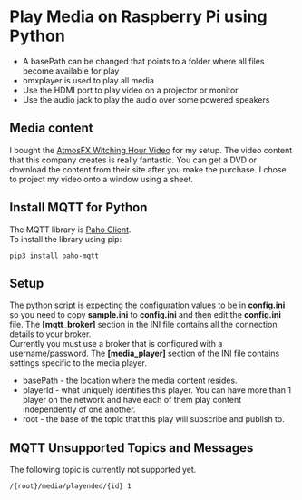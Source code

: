 # Play Media on Raspberry Pi using Python
* A basePath can be changed that points to a folder where all files become available for play
* omxplayer is used to play all media
* Use the HDMI port to play video on a projector or monitor
* Use the audio jack to play the audio over some powered speakers

## Media content
I bought the [AtmosFX Witching Hour Video](https://atmosfx.com/collections/atmosfearfx/products/witching-hour) for my setup.  The video content that this company creates is really fantastic.  You can get a DVD or download the content from their site after you make the purchase.  I chose to project my video onto a window using a sheet.    

## Install MQTT for Python
The MQTT library is [Paho Client](https://eclipse.org/paho/clients/python/).  
To install the library using pip:
```
pip3 install paho-mqtt
```

## Setup
The python script is expecting the configuration values to be in **config.ini** so you need to copy **sample.ini** to **config.ini** 
and then edit the **config.ini** file.  The **[mqtt_broker]** section in the INI file contains all the connection details to your broker.  
Currently you must use a broker that is configured with a username/password.  The **[media_player]** section of the INI file contains settings 
specific to the media player.  
* basePath - the location where the media content resides. 
* playerId - what uniquely identifies this player.  You can have more than 1 player on the network and have each of them play content independently of one another.
* root - the base of the topic that this play will subscribe and publish to.

## MQTT Unsupported Topics and Messages
The following topic is currently not supported yet.  

```
/{root}/media/playended/{id} 1
```

